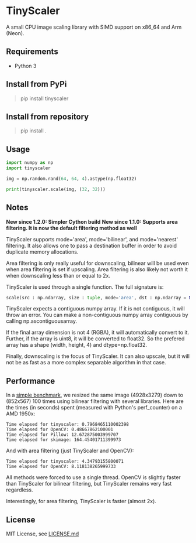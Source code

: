 # TinyScaler

A small CPU image scaling library with SIMD support on x86_64 and Arm (Neon).

## Requirements

- Python 3

## Install from PyPi

> pip install tinyscaler

## Install from repository

> pip install .

## Usage

```python
import numpy as np
import tinyscaler

img = np.random.rand(64, 64, 4).astype(np.float32)

print(tinyscaler.scale(img, (32, 32)))
```

## Notes

**New since 1.2.0: Simpler Cython build**
**New since 1.1.0: Supports area filtering. It is now the default filtering method as well**

TinyScaler supports mode='area', mode='bilinear', and mode='nearest' filtering. It also allows one to pass a destination buffer in order to avoid duplicate memory allocations.

Area filtering is only really useful for downscaling, bilinear will be used even when area filtering is set if upscaling. Area filtering is also likely not worth it when downscaling less than or equal to 2x.

TinyScaler is used through a single function. The full signature is:

```python
scale(src : np.ndarray, size : tuple, mode='area', dst : np.ndarray = None)
```

TinyScaler expects a contiguous numpy array. If it is not contiguous, it will throw an error. You can make a non-contiguous numpy array contiguous by calling np.ascontiguousarray.

If the final array dimension is not 4 (RGBA), it will automatically convert to it. Further, if the array is uint8, it will be converted to float32. So the prefered array has a shape (width, height, 4) and dtype=np.float32.

Finally, downscaling is the focus of TinyScaler. It can also upscale, but it will not be as fast as a more complex separable algorithm in that case.

## Performance

In a [simple benchmark](./examples/benchmark.py), we resized the same image (4928x3279) down to (852x567) 100 times using bilinear filtering with several libraries. Here are the times (in seconds) spent (measured with Python's perf_counter) on a AMD 1950x:

```
Time elapsed for tinyscaler: 0.7968465110002398
Time elapsed for OpenCV: 0.48667862100001
Time elapsed for Pillow: 12.672875003999707
Time elapsed for skimage: 164.45401711399973
```

And with area filtering (just TinyScaler and OpenCV):

```
Time elapsed for tinyscaler: 4.34793155800071
Time elapsed for OpenCV: 8.118138265999733
```

All methods were forced to use a single thread. OpenCV is slightly faster than TinyScaler for bilinear filtering, but TinyScaler remains very fast regardless.

Interestingly, for area filtering, TinyScaler is faster (almost 2x).

## License

MIT License, see [LICENSE.md](./LICENSE.md)
